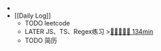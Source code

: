 -
- [[Daily Log]]
	- TODO leetcode
	- LATER JS、TS、Regex练习 >[🍅🍅🍅🍅🍅 134min](#agenda-pomo://?t=f-1690601165027-1500%2Cf-1690603659747-1500%2Cf-1690608831077-1500%2Cf-1690618740858-1500%2Cp-1690622110090-504%2Cf-1690646575119-1500)
	- TODO 简历